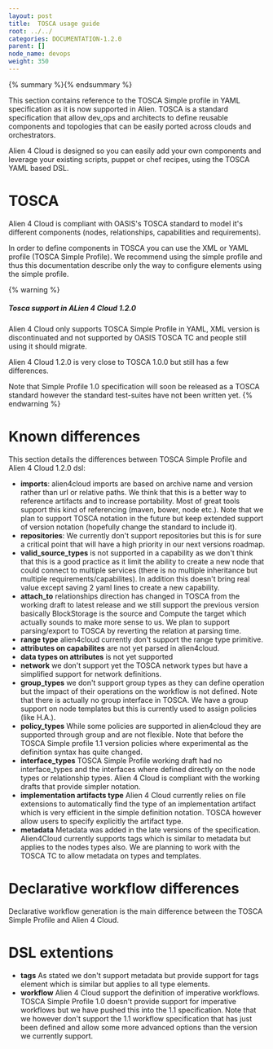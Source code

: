 ```yaml
---
layout: post
title:  TOSCA usage guide
root: ../../
categories: DOCUMENTATION-1.2.0
parent: []
node_name: devops
weight: 350
---
```


{% summary %}{% endsummary %}

This section contains reference to the TOSCA Simple profile in YAML specification as it is now supported in Alien. TOSCA is a standard specification that allow dev_ops and architects to define reusable components and topologies that can be easily ported across clouds and orchestrators.

Alien 4 Cloud is designed so you can easily add your own components and leverage your existing scripts, puppet or chef recipes, using the TOSCA YAML based DSL.

# TOSCA

Alien 4 Cloud is compliant with OASIS's TOSCA standard to model it's different components (nodes, relationships, capabilities and requirements).

In order to define components in TOSCA you can use the XML or YAML profile (TOSCA Simple Profile). We recommend using the simple profile and thus this documentation describe only the way to configure elements using the simple profile.

{% warning %}
<h5>Tosca support in ALien 4 Cloud 1.2.0</h5>
Alien 4 Cloud only supports TOSCA Simple Profile in YAML, XML version is discontinuated and not supported by OASIS TOSCA TC and people still using it should migrate.

Alien 4 Cloud 1.2.0 is very close to TOSCA 1.0.0 but still has a few differences.

Note that Simple Profile 1.0 specification will soon be released as a TOSCA standard however the standard test-suites have not been written yet.
{% endwarning %}

# Known differences

This section details the differences between TOSCA Simple Profile and Alien 4 Cloud 1.2.0 dsl:

* __imports__: alien4cloud imports are based on archive name and version rather than url or relative paths. We think that this is a better way to reference artifacts and to increase portability. Most of great tools support this kind of referencing (maven, bower, node etc.). Note that we plan to support TOSCA notation in the future but keep extended support of version notation (hopefully change the standard to include it).
* __repositories__: We currently don't support repositories but this is for sure a critical point that will have a high priority in our next versions roadmap.
* __valid_source_types__ is not supported in a capability as we don't think that this is a good practice as it limit the ability to create a new node that could connect to multiple services (there is no multiple inheritance but multiple requirements/capabilites). In addition this doesn't bring real value except saving 2 yaml lines to create a new capability.
* __attach_to__ relationships direction has changed in TOSCA from the working draft to latest release and we still support the previous version basically BlockStorage is the source and Compute the target which actually sounds to make more sense to us. We plan to support parsing/export to TOSCA by reverting the relation at parsing time.
* __range type__ alien4cloud currently don't support the range type primitive.
* __attributes on capabilites__ are not yet parsed in alien4cloud.
* __data types on attributes__ is not yet supported
* __network__ we don't support yet the TOSCA network types but have a simplified support for network definitions.
* __group_types__ we don't support group types as they can define operation but the impact of their operations on the workflow is not defined. Note that there is actually no group interface in TOSCA. We have a group support on node templates but this is currently used to assign policies (like H.A.).
* __policy_types__ While some policies are supported in alien4cloud they are supported through group and are not flexible. Note that before the TOSCA Simple profile 1.1 version policies where experimental as the definition syntax has quite changed.
* __interface_types__ TOSCA Simple Profile working draft had no interface_types and the interfaces where defined directly on the node types or relationship types. Alien 4 Cloud is compliant with the working drafts that provide simpler notation.
* __implementation artifacts type__ Alien 4 Cloud currently relies on file extensions to automatically find the type of an implementation artifact which is very efficient in the simple definition notation. TOSCA however allow users to specify explicitly the artifact type.
* __metadata__ Metadata was added in the late versions of the specification. Alien4Cloud currently supports tags which is similar to metadata but applies to the nodes types also. We are planning to work with the TOSCA TC to allow metadata on types and templates.

# Declarative workflow differences

Declarative workflow generation is the main difference between the TOSCA Simple Profile and Alien 4 Cloud.

# DSL extentions

* __tags__ As stated we don't support metadata but provide support for tags element which is similar but applies to all type elements.
* __workflow__ Alien 4 Cloud support the definition of imperative workflows. TOSCA Simple Profile 1.0 doesn't provide support for imperative workflows but we have pushed this into the 1.1 specification. Note that we however don't support the 1.1 workflow specification that has just been defined and allow some more advanced options than the version we currently support.
